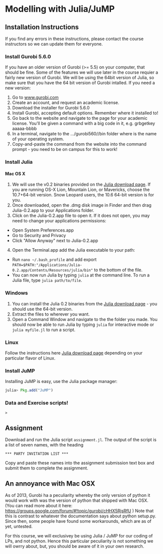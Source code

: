 # Modelling with Julia/JuMP

## Installation Instructions

If you find any errors in these instructions, please contact the course instructors so we can update them for everyone.

### Install Gurobi 5.6.0
If you have an older version of Gurobi (>= 5.5) on your computer, that should be fine.  Some of the features we will use later in the course requier a fairly new version of Gurobi.  We will be using the 64bit version of Julia, so make sure that you have the 64 bit version of Gurobi intalled.  If you need a new version:

1. Go to www.gurobi.com
2. Create an account, and request an academic license.
3. Download the installer for Gurobi 5.6.0
4. Install Gurobi, accepting default options. Remember where it installed to!
5. Go back to the website and navigate to the page for your academic license. You'll be given a command with a big code in it, e.g. grbgetkey aaaaa-bbbb
6. In a terminal, navigate to the .../gurobi560/<operating system>/bin folder where <operating system> is the name of your operating system.  
7. Copy-and-paste the command from the website into the command prompt - you need to be on campus for this to work!


### Install Julia
#### Mac OS X
1.  We will use the v0.2 binaries provided on the [Julia download page](http://julialang.org/downloads/).  If you are running OS-X Lion, Mountain Lion, or Mavericks, choose the 10.7+64-bit version.  Snow Leopard users, the 10.6 64-bit version is for you.
2. Once downloaded, open the .dmg disk image in Finder and then drag Julia-0.2.app to your Applications folder.
3. Click on the Julia-0.2.app file to open it. If it does not open, you may need to change your applications permissions:
 * Open System Preferences.app
 * Go to Security and Privacy
 * Click "Allow Anyway" next to Julia-0.2.app
4. Open the Terminal.app add the Julia executable to your path:
 * Run ``nano ~/.bash_profile`` and add export ``PATH=$PATH:"/Applications/Julia-0.2.app/Contents/Resources/julia/bin"`` to the bottom of the file.
 * You can now run Julia by typing ``julia`` at the command line. To run a Julia file, type ``julia path/to/file``.

### Windows 

1. You can install the Julia 0.2 binaries from the [Julia download page](http://julialang.org/downloads/) - you should use the 64-bit version.
2. Extract the files to wherever you want.
3. Open a Command Window and navigate to the the folder you made. You should now be able to run Julia by typing ``julia`` for interactive mode or ``julia myfile.jl`` to run a script.

### Linux

Follow the instructions here [Julia download page](http://julialang.org/downloads/)  depending on your particular flavor of Linux.  

### Install JuMP

Installing JuMP is easy, use the Julia package manager: 

```jl
julia> Pkg.add("JuMP")
```

### Data and Exercise scripts!

```
>
```

## Assignment

Download and run the Julia script ``assignment.jl``. The output of the script is a list of seven names, with the heading 
```
*** PARTY INVITATION LIST ***
```
Copy and paste these names into the assignment submission text box and submit them to complete the assignment.


## An annoyance with Mac OSX
As of 2013, Gurobi ha a peculiarity whereby the only version of python it would work with was the version of python that shipped with Mac OSX.  (You can read more about it here: https://groups.google.com/forum/#!topic/gurobi/cHHX5RjsRfU ) Note that this is contrast to whatever the documentation says about python setup.py.  Since then, some people have found some workarounds, which are as of yet, untested.

For this course, we will exclusivey be using Julia / JuMP for our coding of LPs, and not python.  Hence this particular peculiarity is not something we will owrry about, but, you should be aware of it in your own research.  
